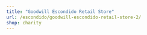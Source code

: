 ```yaml
---
title: "Goodwill Escondido Retail Store"
url: /escondido/goodwill-escondido-retail-store-2/
shop: charity
---
```

